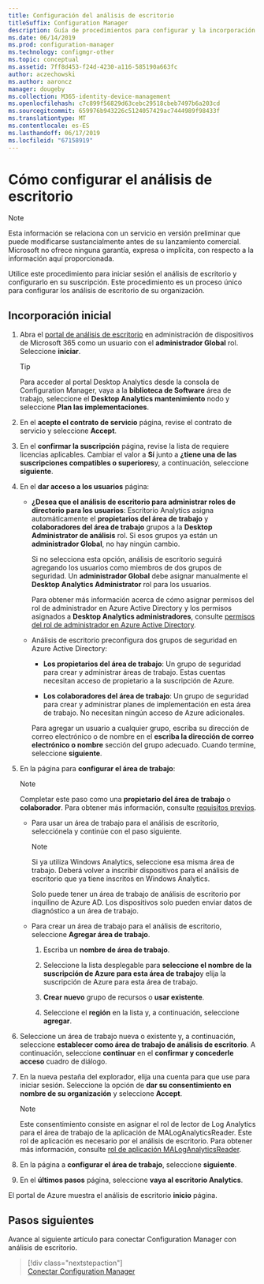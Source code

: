 ```yaml
---
title: Configuración del análisis de escritorio
titleSuffix: Configuration Manager
description: Guía de procedimientos para configurar y la incorporación para análisis del escritorio.
ms.date: 06/14/2019
ms.prod: configuration-manager
ms.technology: configmgr-other
ms.topic: conceptual
ms.assetid: 7ff8d453-f24d-4230-a116-585190a663fc
author: aczechowski
ms.author: aaroncz
manager: dougeby
ms.collection: M365-identity-device-management
ms.openlocfilehash: c7c899f56829d63cebc29518cbeb7497b6a203cd
ms.sourcegitcommit: 659976b943226c5124057429ac7444989f98433f
ms.translationtype: MT
ms.contentlocale: es-ES
ms.lasthandoff: 06/17/2019
ms.locfileid: "67158919"
---
```

# <a name="how-to-set-up-desktop-analytics"></a>Cómo configurar el análisis de escritorio

> [!Note]  
> Esta información se relaciona con un servicio en versión preliminar que puede modificarse sustancialmente antes de su lanzamiento comercial. Microsoft no ofrece ninguna garantía, expresa o implícita, con respecto a la información aquí proporcionada.  

Utilice este procedimiento para iniciar sesión el análisis de escritorio y configurarlo en su suscripción. Este procedimiento es un proceso único para configurar los análisis de escritorio de su organización.  



## <a name="initial-onboarding"></a>Incorporación inicial

1. Abra el [portal de análisis de escritorio](https://aka.ms/desktopanalytics) en administración de dispositivos de Microsoft 365 como un usuario con el **administrador Global** rol. Seleccione **iniciar**.  

    > [!Tip]  
    > Para acceder al portal Desktop Analytics desde la consola de Configuration Manager, vaya a la **biblioteca de Software** área de trabajo, seleccione el **Desktop Analytics mantenimiento** nodo y seleccione **Plan las implementaciones**.

2. En el **acepte el contrato de servicio** página, revise el contrato de servicio y seleccione **Accept**.  

3. En el **confirmar la suscripción** página, revise la lista de requiere licencias aplicables. Cambiar el valor a **Sí** junto a **¿tiene una de las suscripciones compatibles o superiores**y, a continuación, seleccione **siguiente**.  

4. En el **dar acceso a los usuarios** página:

    - **¿Desea que el análisis de escritorio para administrar roles de directorio para los usuarios**: Escritorio Analytics asigna automáticamente el **propietarios del área de trabajo** y **colaboradores del área de trabajo** grupos a la **Desktop Administrator de análisis** rol. Si esos grupos ya están un **administrador Global**, no hay ningún cambio.  

        Si no selecciona esta opción, análisis de escritorio seguirá agregando los usuarios como miembros de dos grupos de seguridad. Un **administrador Global** debe asignar manualmente el **Desktop Analytics Administrator** rol para los usuarios.  

        Para obtener más información acerca de cómo asignar permisos del rol de administrador en Azure Active Directory y los permisos asignados a **Desktop Analytics administradores**, consulte [permisos del rol de administrador en Azure Active Directory](https://docs.microsoft.com/azure/active-directory/users-groups-roles/directory-assign-admin-roles).  

    - Análisis de escritorio preconfigura dos grupos de seguridad en Azure Active Directory:  

        - **Los propietarios del área de trabajo**: Un grupo de seguridad para crear y administrar áreas de trabajo. Estas cuentas necesitan acceso de propietario a la suscripción de Azure.  

        - **Los colaboradores del área de trabajo**: Un grupo de seguridad para crear y administrar planes de implementación en esta área de trabajo. No necesitan ningún acceso de Azure adicionales.  

        Para agregar un usuario a cualquier grupo, escriba su dirección de correo electrónico o de nombre en el **escriba la dirección de correo electrónico o nombre** sección del grupo adecuado. Cuando termine, seleccione **siguiente**.

5. En la página para **configurar el área de trabajo**:  

    > [!Note]  
    > Completar este paso como una **propietario del área de trabajo** o **colaborador**. Para obtener más información, consulte [requisitos previos](/sccm/desktop-analytics/overview#prerequisites).  

    - Para usar un área de trabajo para el análisis de escritorio, selecciónela y continúe con el paso siguiente.  

        > [!Note]  
        > Si ya utiliza Windows Analytics, seleccione esa misma área de trabajo. Deberá volver a inscribir dispositivos para el análisis de escritorio que ya tiene inscritos en Windows Analytics.
        >
        > Solo puede tener un área de trabajo de análisis de escritorio por inquilino de Azure AD. Los dispositivos solo pueden enviar datos de diagnóstico a un área de trabajo.  

    - Para crear un área de trabajo para el análisis de escritorio, seleccione **Agregar área de trabajo**.  

        1. Escriba un **nombre de área de trabajo**.<!--do we have any guidance for this name?-->  

        2. Seleccione la lista desplegable para **seleccione el nombre de la suscripción de Azure para esta área de trabajo**y elija la suscripción de Azure para esta área de trabajo.  

        3. **Crear nuevo** grupo de recursos o **usar existente**.

        4. Seleccione el **región** en la lista y, a continuación, seleccione **agregar**.  

6. Seleccione un área de trabajo nueva o existente y, a continuación, seleccione **establecer como área de trabajo de análisis de escritorio**.  A continuación, seleccione **continuar** en el **confirmar y concederle acceso** cuadro de diálogo.  

7. En la nueva pestaña del explorador, elija una cuenta para que use para iniciar sesión. Seleccione la opción de **dar su consentimiento en nombre de su organización** y seleccione **Accept**.  

    > [!Note]  
    > Este consentimiento consiste en asignar el rol de lector de Log Analytics para el área de trabajo de la aplicación de MALogAnalyticsReader. Este rol de aplicación es necesario por el análisis de escritorio. Para obtener más información, consulte [rol de aplicación MALogAnalyticsReader](/sccm/desktop-analytics/troubleshooting#bkmk_MALogAnalyticsReader).  

8. En la página a **configurar el área de trabajo**, seleccione **siguiente**.  

9. En el **últimos pasos** página, seleccione **vaya al escritorio Analytics**.

El portal de Azure muestra el análisis de escritorio **inicio** página.


## <a name="next-steps"></a>Pasos siguientes

Avance al siguiente artículo para conectar Configuration Manager con análisis de escritorio.
> [!div class="nextstepaction"]  
> [Conectar Configuration Manager](/sccm/desktop-analytics/connect-configmgr)  
